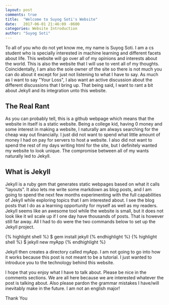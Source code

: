```yaml
---
layout: post
comments: true
title:  "Welcome to Suyog Soti's Website"
date:   2017-06-01 21:46:09 -0600
categories: Website Introduction
author: "Suyog Soti"
---
```


To all of you who do not yet know me, my name is Suyog Soti. I am a cs student who is specially interested in machine learning and different facets about life. This website will go over all of my opinions and interests about the world. <!--excerpt-->This is also the website that I will use to vent all of my thoughts. Coincidentally, I am also the sole owner of the site so there is not much you can do about it except for just not listening to what I have to say. As much as I want to say "Your Loss", I also want an active discussion about the different discussions that I bring up. That being said, I want to rant a bit about Jekyll and its integration unto this website.

## The Real Rant

As you can probably tell, this is a github webpage which means that the website in itself is a static website. Being a college kid, having 0 money and some interest in making a website, I naturally am always searching for the cheap way out financially. I just did not want to spend what little amount of money I had on pay for servers to host a website. I also did not want to spend the rest of my days writing html for the site, but I definitely wanted my website to look unique. The compromise between all of my wants naturally led to Jekyll.

## What is Jekyll

Jekyll is a ruby gem that generates static webpages based on what it calls "layouts". It also lets me write some markdown as blog posts, and I am going to spend the next few months experimenting with the full capabilities of Jekyll while exploring topics that I am interested about. I see the blog posts that I do as a learning opportunity for myself as well as my readers. Jekyll seems like an awesome tool while the website is small, but it does not look like it wil scale up if I one day have thousands of posts. That is however still far away. All I had to do were the two commands below to set up the Jekyll project.

{% highlight shell %}
$ gem install jekyll
{% endhighlight %}
{% highlight shell %}
$ jekyll new myApp
{% endhighlight %}

Jekyll then creates a directory called myApp. I am not going to go into how it works because this post is not meant to be a tutorial. I just wanted to introduce you to the technology behind this website.

I hope that you enjoy what I have to talk about. Please be nice in the comments sections. We are all here because we are interested whatever the post is talking about. Also please pardon the grammar mistakes I have/will inevitably make in the future. I am not an english major!

Thank You
